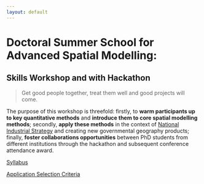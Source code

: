 ```yaml
---
layout: default
---
```


# Doctoral Summer School for Advanced Spatial Modelling: 

## Skills Workshop and with Hackathon 

> Get good people together, treat them well and good projects will come.  

The purpose of this workshop is threefold: firstly, to **warm participants up to key quantitative methods** and **introduce them to core spatial modelling methods**; secondly, **apply these methods** in the context of <a href="https://www.gov.uk/government/topical-events/the-uks-industrial-strategy">National Industrial Strategy</a> and creating new governmental geography products; finally, **foster collaborations opportunities** between PhD students from different institutions through the hackathon and subsequent conference attendance award. 



[Syllabus](./another-page.html)

[Application Selection Criteria](./another-page.html)



